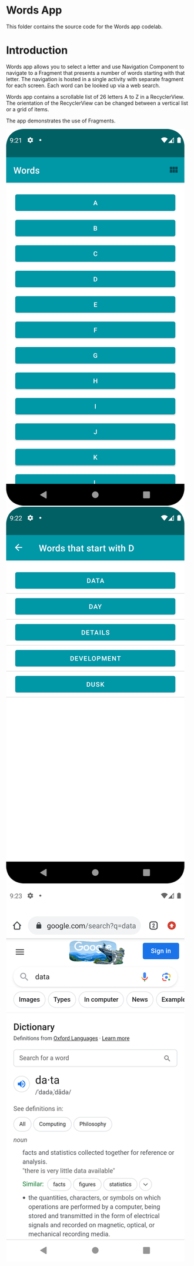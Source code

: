 # Words App

This folder contains the source code for the Words app codelab.


# Introduction
Words app allows you to select a letter and use Navigation Component to navigate to a Fragment that
presents a number of words starting with that letter. The navigation is hosted in a single activity
with separate fragment for each screen. 
Each word can be looked up via a web search.

Words app contains a scrollable list of 26 letters A to Z in a RecyclerView. The orientation
of the RecyclerView can be changed between a vertical list or a grid of items.

The app demonstrates the use of Fragments.


![App Screenshot](screenshots/letters.png)
![App Screenshot](screenshots/words.png)
![App Screenshot](screenshots/web.png)
